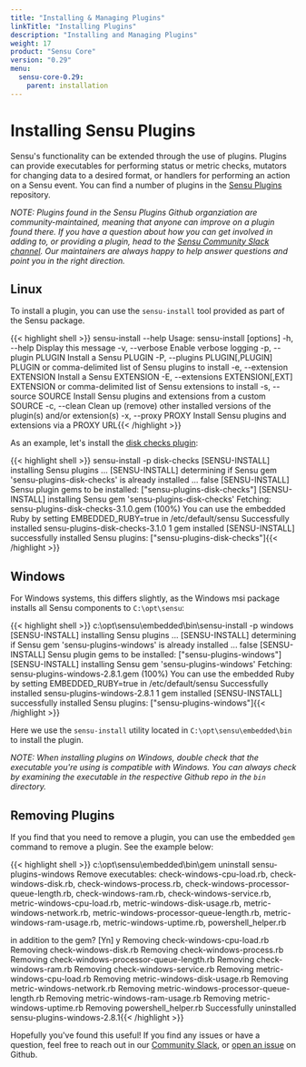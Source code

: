 ```yaml
---
title: "Installing & Managing Plugins"
linkTitle: "Installing Plugins"
description: "Installing and Managing Plugins"
weight: 17
product: "Sensu Core"
version: "0.29"
menu:
  sensu-core-0.29:
    parent: installation
---
```


# Installing Sensu Plugins

Sensu's functionality can be extended through the use of plugins. Plugins can provide executables for performing status or metric checks, mutators for changing data to a desired format, or handlers for performing an action on a Sensu event. You can find a number of plugins in the [Sensu Plugins][1] repository.

_NOTE: Plugins found in the Sensu Plugins Github organziation are community-maintained, meaning that anyone can improve on a plugin found there. If you have a question about how you can get involved in adding to, or providing a plugin, head to the [Sensu Community Slack channel][2]. Our maintainers are always happy to help answer questions and point you in the right direction._

## Linux

To install a plugin, you can use the `sensu-install` tool provided as part of the Sensu package.

{{< highlight shell >}} 
sensu-install --help
Usage: sensu-install [options]
    -h, --help                       Display this message
    -v, --verbose                    Enable verbose logging
    -p, --plugin PLUGIN              Install a Sensu PLUGIN
    -P, --plugins PLUGIN[,PLUGIN]    PLUGIN or comma-delimited list of Sensu plugins to install
    -e, --extension EXTENSION        Install a Sensu EXTENSION
    -E, --extensions EXTENSION[,EXT] EXTENSION or comma-delimited list of Sensu extensions to install
    -s, --source SOURCE              Install Sensu plugins and extensions from a custom SOURCE
    -c, --clean                      Clean up (remove) other installed versions of the plugin(s) and/or extension(s)
    -x, --proxy PROXY                Install Sensu plugins and extensions via a PROXY URL{{< /highlight >}}

As an example, let's install the [disk checks plugin][3]:

{{< highlight shell >}}
sensu-install -p disk-checks
[SENSU-INSTALL] installing Sensu plugins ...
[SENSU-INSTALL] determining if Sensu gem 'sensu-plugins-disk-checks' is already installed ...
false
[SENSU-INSTALL] Sensu plugin gems to be installed: ["sensu-plugins-disk-checks"]
[SENSU-INSTALL] installing Sensu gem 'sensu-plugins-disk-checks'
Fetching: sensu-plugins-disk-checks-3.1.0.gem (100%)
You can use the embedded Ruby by setting EMBEDDED_RUBY=true in /etc/default/sensu
Successfully installed sensu-plugins-disk-checks-3.1.0
1 gem installed
[SENSU-INSTALL] successfully installed Sensu plugins: ["sensu-plugins-disk-checks"]{{< /highlight >}}

## Windows

For Windows systems, this differs slightly, as the Windows msi package installs all Sensu components to `C:\opt\sensu`:

{{< highlight shell >}}
c:\opt\sensu\embedded\bin\sensu-install -p windows
[SENSU-INSTALL] installing Sensu plugins ...
[SENSU-INSTALL] determining if Sensu gem 'sensu-plugins-windows' is already installed ...
false
[SENSU-INSTALL] Sensu plugin gems to be installed: ["sensu-plugins-windows"]
[SENSU-INSTALL] installing Sensu gem 'sensu-plugins-windows'
Fetching: sensu-plugins-windows-2.8.1.gem (100%)
You can use the embedded Ruby by setting EMBEDDED_RUBY=true in /etc/default/sensu
Successfully installed sensu-plugins-windows-2.8.1
1 gem installed
[SENSU-INSTALL] successfully installed Sensu plugins: ["sensu-plugins-windows"]{{< /highlight >}}

Here we use the `sensu-install` utility located in `C:\opt\sensu\embedded\bin` to install the plugin. 

_NOTE: When installing plugins on Windows, double check that the executable you're using is compatible with Windows. You can always check by examining the executable in the respective Github repo in the `bin` directory._

## Removing Plugins

If you find that you need to remove a plugin, you can use the embedded `gem` command to remove a plugin. See the example below:

{{< highlight shell >}}
c:\opt\sensu\embedded\bin\gem uninstall sensu-plugins-windows
Remove executables:
        check-windows-cpu-load.rb, check-windows-disk.rb, check-windows-process.rb, check-windows-processor-queue-length.rb, check-windows-ram.rb, check-windows-service.rb, metric-windows-cpu-load.rb, metric-windows-disk-usage.rb, metric-windows-network.rb, metric-windows-processor-queue-length.rb, metric-windows-ram-usage.rb, metric-windows-uptime.rb, powershell_helper.rb

in addition to the gem? [Yn]  y
Removing check-windows-cpu-load.rb
Removing check-windows-disk.rb
Removing check-windows-process.rb
Removing check-windows-processor-queue-length.rb
Removing check-windows-ram.rb
Removing check-windows-service.rb
Removing metric-windows-cpu-load.rb
Removing metric-windows-disk-usage.rb
Removing metric-windows-network.rb
Removing metric-windows-processor-queue-length.rb
Removing metric-windows-ram-usage.rb
Removing metric-windows-uptime.rb
Removing powershell_helper.rb
Successfully uninstalled sensu-plugins-windows-2.8.1{{< /highlight >}}

Hopefully you've found this useful! If you find any issues or have a question, feel free to reach out in our [Community Slack][2], or [open an issue][4] on Github.

<!-- LINKS -->
[1]: https://github.com/sensu-plugins
[2]: https://slack.sensu.io
[3]: https://github.com/sensu-plugins/sensu-plugins-disk-checks
[4]: https://github.com/sensu/sensu-docs/issues/new